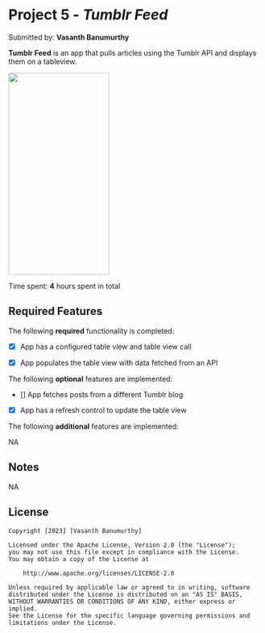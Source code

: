 

# Project 5 - *Tumblr Feed*

Submitted by: **Vasanth Banumurthy**

**Tumblr Feed** is an app that pulls articles using the Tumblr API and displays them on a tableview. 

<img src="./extras/tumblr.gif" width="200" height="400"/>

Time spent: **4** hours spent in total

## Required Features

The following **required** functionality is completed:

- [X] App has a configured table view and table view call
- [X] App populates the table view with data fetched from an API


The following **optional** features are implemented:

- [] App fetches posts from a different Tumblr blog
- [X] App has a refresh control to update the table view

The following **additional** features are implemented:

NA


## Notes

NA

## License

    Copyright [2023] [Vasanth Banumurthy]

    Licensed under the Apache License, Version 2.0 (the "License");
    you may not use this file except in compliance with the License.
    You may obtain a copy of the License at

        http://www.apache.org/licenses/LICENSE-2.0

    Unless required by applicable law or agreed to in writing, software
    distributed under the License is distributed on an "AS IS" BASIS,
    WITHOUT WARRANTIES OR CONDITIONS OF ANY KIND, either express or implied.
    See the License for the specific language governing permissions and
    limitations under the License.
